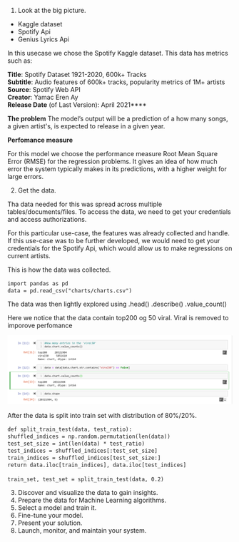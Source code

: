 1. Look at the big picture.

* Kaggle dataset
* Spotify Api
* Genius Lyrics Api

In this usecase we chose the Spotify Kaggle dataset. This data has metrics such as:

**Title**: Spotify Dataset 1921-2020, 600k+ Tracks\
**Subtitle**: Audio features of 600k+ tracks, popularity metrics of 1M+ artists\
**Source**: Spotify Web API\
**Creator**: Yamac Eren Ay\
**Release Date** (of Last Version): April 2021****

**The problem**
The model’s output will be a prediction of a how many songs, a given artist's, is expected to release in a given year.

**Perfomance measure**

For this model we choose the performance measure Root Mean Square Error (RMSE) for the
regression problems. It gives an idea of how
much error the system typically makes in its predictions, with a higher weight for large errors.

2. Get the data.

Tha data needed for this was spread across multiple tables/documents/files. To
access the data, we need to get your credentials and access authorizations.

For this particular use-case, the features was already collected and handle.
If this use-case was to be further developed, we would need to get your credentials for the Spotify Api, which would allow us to make regressions on current artists.

This is how the data was collected.

    import pandas as pd
    data = pd.read_csv("charts/charts.csv")

The data was then lightly explored using .head() .describe() .value_count()

Here we notice that the data contain top200 og 50 viral. Viral is removed to imporove perfomance

![img_13.png](img_13.png)

After the data is split into train set with distribution of 80%/20%.

    def split_train_test(data, test_ratio):
    shuffled_indices = np.random.permutation(len(data))
    test_set_size = int(len(data) * test_ratio)
    test_indices = shuffled_indices[:test_set_size]
    train_indices = shuffled_indices[test_set_size:]
    return data.iloc[train_indices], data.iloc[test_indices]
    
    train_set, test_set = split_train_test(data, 0.2)



3. Discover and visualize the data to gain insights.
4. Prepare the data for Machine Learning algorithms.
5. Select a model and train it.
6. Fine-tune your model.
7. Present your solution.
8. Launch, monitor, and maintain your system.
